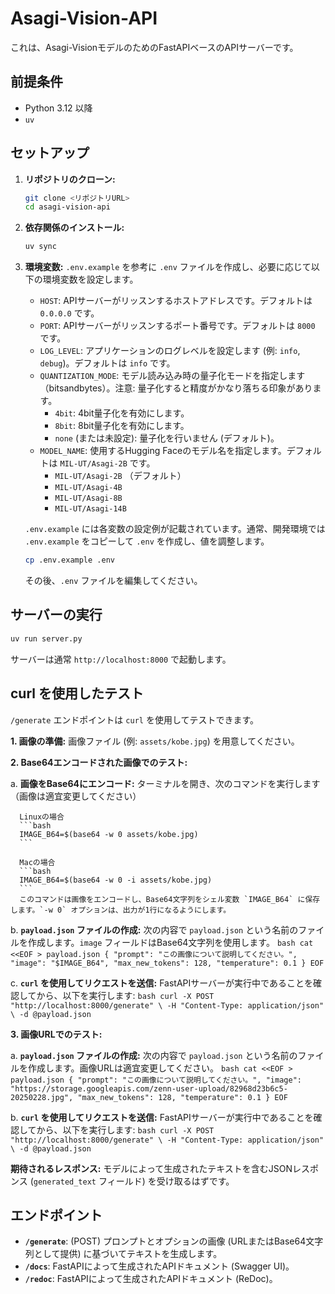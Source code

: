 # Asagi-Vision-API

これは、Asagi-VisionモデルのためのFastAPIベースのAPIサーバーです。

## 前提条件

- Python 3.12 以降
- `uv`

## セットアップ

1.  **リポジトリのクローン:**
    ```bash
    git clone <リポジトリURL>
    cd asagi-vision-api
    ```

2.  **依存関係のインストール:**
    ```bash
    uv sync
    ```

3.  **環境変数:**
    `.env.example` を参考に `.env` ファイルを作成し、必要に応じて以下の環境変数を設定します。

    -   `HOST`: APIサーバーがリッスンするホストアドレスです。デフォルトは `0.0.0.0` です。
    -   `PORT`: APIサーバーがリッスンするポート番号です。デフォルトは `8000` です。
    -   `LOG_LEVEL`: アプリケーションのログレベルを設定します (例: `info`, `debug`)。デフォルトは `info` です。
    -   `QUANTIZATION_MODE`: モデル読み込み時の量子化モードを指定します（bitsandbytes）。注意: 量子化すると精度がかなり落ちる印象があります。
        -   `4bit`: 4bit量子化を有効にします。
        -   `8bit`: 8bit量子化を有効にします。
        -   `none` (または未設定): 量子化を行いません (デフォルト)。
    -   `MODEL_NAME`: 使用するHugging Faceのモデル名を指定します。デフォルトは `MIL-UT/Asagi-2B` です。
        -   `MIL-UT/Asagi-2B` （デフォルト）
        -   `MIL-UT/Asagi-4B`
        -   `MIL-UT/Asagi-8B`
        -   `MIL-UT/Asagi-14B`

    `.env.example` には各変数の設定例が記載されています。通常、開発環境では `.env.example` をコピーして `.env` を作成し、値を調整します。
    ```bash
    cp .env.example .env
    ```
    その後、`.env` ファイルを編集してください。

## サーバーの実行

```bash
uv run server.py
```
サーバーは通常 `http://localhost:8000` で起動します。

## curl を使用したテスト

`/generate` エンドポイントは `curl` を使用してテストできます。

**1. 画像の準備:**
   画像ファイル (例: `assets/kobe.jpg`) を用意してください。

**2. Base64エンコードされた画像でのテスト:**

   a. **画像をBase64にエンコード:**
      ターミナルを開き、次のコマンドを実行します（画像は適宜変更してください）

      Linuxの場合
      ```bash
      IMAGE_B64=$(base64 -w 0 assets/kobe.jpg)
      ```

      Macの場合
      ```bash
      IMAGE_B64=$(base64 -w 0 -i assets/kobe.jpg)
      ```
      このコマンドは画像をエンコードし、Base64文字列をシェル変数 `IMAGE_B64` に保存します。`-w 0` オプションは、出力が1行になるようにします。

   b. **`payload.json` ファイルの作成:**
      次の内容で `payload.json` という名前のファイルを作成します。`image` フィールドはBase64文字列を使用します。
      ```bash
      cat <<EOF > payload.json
      {
        "prompt": "この画像について説明してください。",
        "image": "$IMAGE_B64",
        "max_new_tokens": 128,
        "temperature": 0.1
      }
      EOF
      ```

   c. **`curl` を使用してリクエストを送信:**
      FastAPIサーバーが実行中であることを確認してから、以下を実行します:
      ```bash
      curl -X POST "http://localhost:8000/generate" \
      -H "Content-Type: application/json" \
      -d @payload.json
      ```

**3. 画像URLでのテスト:**

   a. **`payload.json` ファイルの作成:**
      次の内容で `payload.json` という名前のファイルを作成します。画像URLは適宜変更してください。
      ```bash
      cat <<EOF > payload.json
      {
        "prompt": "この画像について説明してください。",
        "image": "https://storage.googleapis.com/zenn-user-upload/82968d23b6c5-20250228.jpg",
        "max_new_tokens": 128,
        "temperature": 0.1
      }
      EOF
      ```

   b. **`curl` を使用してリクエストを送信:**
      FastAPIサーバーが実行中であることを確認してから、以下を実行します:
      ```bash
      curl -X POST "http://localhost:8000/generate" \
      -H "Content-Type: application/json" \
      -d @payload.json
      ```

**期待されるレスポンス:**
モデルによって生成されたテキストを含むJSONレスポンス (`generated_text` フィールド) を受け取るはずです。

## エンドポイント

-   **`/generate`**: (POST) プロンプトとオプションの画像 (URLまたはBase64文字列として提供) に基づいてテキストを生成します。
-   **`/docs`**: FastAPIによって生成されたAPIドキュメント (Swagger UI)。
-   **`/redoc`**: FastAPIによって生成されたAPIドキュメント (ReDoc)。
